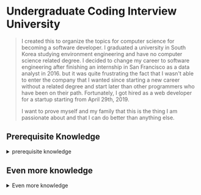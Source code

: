 # Undergraduate Coding Interview University

> I created this to organize the topics for computer science for becoming a software developer. I graduated a university in South Korea studying environment engineering and have no computer science related degree. I decided to change my career to software engineering after finishing an internship in San Francisco as a data analyst in 2016. but it was quite frustrating the fact that I wasn't able to enter the company that I wanted since starting a new career without a related degree and start later than other programmers who have been on their path. Fortunately, I got hired as a web developer for a startup starting from April 29th, 2019.
> 
> I want to prove myself and my family that this is the thing I am passionate about and that I can do better than anything else.

## Prerequisite Knowledge

<details>
<summary>prerequisite knowledge</summary><br>
    
- [ ] **How computers process programs**
    - [ ] [How CPU executes program (video)](https://www.youtube.com/watch?v=XM4lGflQFvA) > [summary](prerequisite-knowledge/how-computers-process-programs.md)

</details>

## Even more knowledge

<details>
<summary>Even more knowledge</summary><br>

- **Dynamic Programming** 
    - [ ] [Fibonacci](even-more-knowledge/dynamic-programming/fibonacci.md) 
    - [ ] [Fibonacci Tabulation](even-more-knowledge/dynamic-programming/fibonacci-tabulation.md) 
    - [ ] [Fibonacci Memoization](even-more-knowledge/dynamic-programming/fibonacci-memoization.md) 
</details>